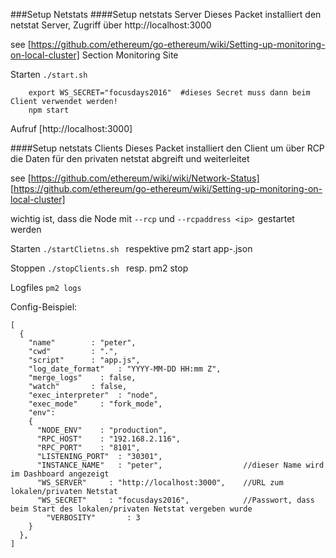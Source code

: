 ###Setup Netstats
####Setup netstats Server
Dieses Packet installiert den netstat Server, Zugriff über http://localhost:3000

see
[https://github.com/ethereum/go-ethereum/wiki/Setting-up-monitoring-on-local-cluster]
    Section Monitoring Site
    
    
Starten
```./start.sh ```

        export WS_SECRET="focusdays2016"  #dieses Secret muss dann beim Client verwendet werden!
        npm start
        
        
Aufruf [http://localhost:3000]

####Setup netstats Clients
Dieses Packet installiert den Client um über RCP die Daten für den privaten netstat abgreift und weiterleitet

see 
[https://github.com/ethereum/wiki/wiki/Network-Status]
[https://github.com/ethereum/go-ethereum/wiki/Setting-up-monitoring-on-local-cluster]


wichtig ist, dass die Node mit ```--rcp``` und ```--rcpaddress <ip> ```gestartet werden

Starten 
```./startClietns.sh ```
respektive pm2 start app-<name>.json

Stoppen
```./stopClients.sh ```
resp. pm2 stop <name>

Logfiles
```pm2 logs ```


Config-Beispiel:
``` 
[
  {
    "name"        : "peter",
    "cwd"         : ".",
    "script"      : "app.js",
    "log_date_format"   : "YYYY-MM-DD HH:mm Z",
    "merge_logs"    : false,
    "watch"       : false,
    "exec_interpreter"  : "node",
    "exec_mode"     : "fork_mode",
    "env":
    {
      "NODE_ENV"    : "production",
      "RPC_HOST"    : "192.168.2.116",
      "RPC_PORT"    : "8101",
      "LISTENING_PORT"  : "30301",
      "INSTANCE_NAME"   : "peter",                  //dieser Name wird im Dashboard angezeigt
      "WS_SERVER"     : "http://localhost:3000",    //URL zum lokalen/privaten Netstat
      "WS_SECRET"     : "focusdays2016",            //Passwort, dass beim Start des lokalen/privaten Netstat vergeben wurde
        "VERBOSITY"       : 3
    }
  },
]
```
